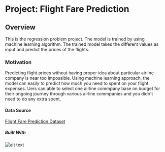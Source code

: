 # **Project: Flight Fare Prediction**

## **Overview**
This is the regression problem project. The model is trained by using machine learning algorithm. The trained model takes the different values as input and predict the prices of the flights.

### **Motivation**
Predicting flight prices without having proper idea about particular airline company is near too impossible. Using machine learning approach, the model can easily to predict how much you need to spent on your flight expenses. Uers can able to select one airline commpany base on budget for their ongoing journey through various airline commpanies and you didn't need to do any extra spent.

#### **Data Source**
[Flight Fare Prediction Dataset](https://www.kaggle.com/nikhilmittal/flight-fare-prediction-mh)

##### Built With
![alt text](https://www.gnome-look.org/p/1107980/)

